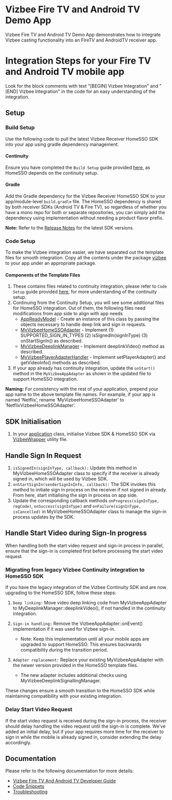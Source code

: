 # Vizbee Fire TV and Android TV Demo App
Vizbee Fire TV and Android TV Demo App demonstrates how to integrate Vizbee casting functionality into an FireTV and AndroidTV receiver app.

# Integration Steps for your Fire TV and Android TV mobile app
Look for the block comments with text "[BEGIN] Vizbee Integration" and "[END] Vizbee Integration" in the code for an easy understanding of the integration.

## Setup
### Build Setup
Use the following code to pull the latest Vizbee Receiver HomeSSO SDK into your app using gradle dependency management.

#### Continuity
Ensure you have completed the `Build Setup` guide provided [here](https://github.com/ClaspTV/vizbee-ftv-atv-demo-app/blob/develop/README.md#build-setup), as HomeSSO depends on the continuity setup.

#### Gradle
Add the Gradle dependency for the Vizbee Receiver HomeSSO SDK to your app/module-level `build.gradle` file. The HomeSSO dependency is shared by both receiver SDKs (Android TV & Fire TV), so regardless of whether you have a mono repo for both or separate repositories, you can simply add the dependency using implementation without needing a product flavor prefix.

**Note:** Refer to the [Release Notes](https://console.vizbee.tv/app/vzb6102589938/develop/releases/android-releases) for the latest SDK versions.

### Code Setup
To make the Vizbee integration easier, we have separated out the template files for smooth integration. Copy all the contents under the package [vizbee](app/src/main/java/tv/vizbee/screendemo/vizbee) to your app under an appropriate package. 

#### Components of the Template Files
1. These contains files related to continuity integration, please refer to `Code Setup` guide provided [here](https://github.com/ClaspTV/vizbee-ftv-atv-demo-app/blob/develop/README.md#code-setup), for more understanding of the continuity setup.
2. Continuing from the Continuity Setup, you will see some additional files for HomeSSO integration. Out of them, the following files need modifications from app side to align with app needs
    * [AppReadyModel](app/src/main/java/tv/vizbee/screendemo/vizbee/applifecycle/AppReadyModel.kt) - Create an instance of this class by passing the objects necessary to handle deep link and sign in requests.
    * [MyVizbeeHomeSSOAdapter](app/src/main/java/tv/vizbee/screendemo/vizbee/homesso/MyVizbeeHomeSSOAdapter.kt) - Implement (1) SUPPORTED_SIGN_IN_TYPES (2) isSignedIn(signInType) (3) onStartSignIn() as described.
    * [MyVizbeeDeeplinkManager](app/src/main/java/tv/vizbee/screendemo/vizbee/video/deeplink/MyVizbeeDeeplinkManager.kt) - Implement deeplinkVideo() method as described.
    * [MyVizbeePlayerAdapterHandler](app/src/main/java/tv/vizbee/screendemo/vizbee/video/playback/MyVizbeePlayerAdapterHandler.kt) - Implement setPlayerAdapter() and getVideoInfo() methods as described.
3. If your app already has continuity integration, update the `onStart()` method in the `MyVizbeeAppAdapter` as shown in the updated file to support HomeSSO integration.

**Naming:** For consistency with the rest of your application, prepend your app name to the above template file names. For example, if your app is named ‘Netflix’, rename ‘MyVizbeeHomeSSOAdapter’ to ‘NetflixVizbeeHomeSSOAdapter’.  

## SDK Initialisation
1. In your [application](app/src/main/java/tv/vizbee/screendemo/VizbeeTVDemoApplication.java) class, initialise Vizbee SDK & HomeSSO SDK via [VizbeeWrapper](app/src/main/java/tv/vizbee/screendemo/vizbee/VizbeeWrapper.kt) utility file.

## Handle Sign In Request
1. `isSignedIn(signInType, callback):` Update this method in MyVizbeeHomeSSOAdapter class to specify if the receiver is already signed in, which will be used by Vizbee SDK.
2. `onStartSignIn(senderSignInInfo, callback):` The SDK invokes this method to initiate sign in process on the receiver if not signed in already. From here, start initialising the sign in process on app side.
3. Update the corresponding callback methods `onProgress(signInType, regCode)`, `onSuccess(signInType)` and `onFailure(signInType, isCancelled)` in MyVizbeeHomeSSOAdapter class to manage the sign-in process updates by the SDK.

## Handle Start Video during Sign-In progress
When handling both the start video request and sign-in process in parallel, ensure that the sign-in is completed first before processing the start video request.

### Migrating from legacy Vizbee Continuity integration to HomeSSO SDK
If you have the legacy integration of the Vizbee Continuity SDK and are now upgrading to the HomeSSO SDK, follow these steps:

1. `Deep linking:` Move video deep linking code from MyVizbeeAppAdapter to MyDeeplinkManager::deeplinkVideo(), if not handled in the continuity integration.
2. `Sign-in handling:` Remove the VizbeeAppAdapter::onEvent() implementation if it was used for Vizbee sign-in.

   * Note: Keep this implementation until all your mobile apps are upgraded to support HomeSSO. This ensures backwards compatibility during the transition period.
3. `Adapter replacement:` Replace your existing MyVizbeeAppAdapter with the newer version provided in the HomeSSO template files.

   * The new adapter includes additional checks using MyVizbeeDeeplinkSignallingManager.
   
These changes ensure a smooth transition to the HomeSSO SDK while maintaining compatibility with your existing integration.

### Delay Start Video Request
If the start video request is received during the sign-in process, the receiver should delay handling the video request until the sign-in is complete. We’ve added an initial delay, but if your app requires more time for the receiver to sign in while the mobile is already signed in, consider extending the delay accordingly.   

## Documentation
Please refer to the following documentation for more details:
* [Vizbee Fire TV And Android TV Developer Guide](https://console.vizbee.tv/app/vzb2000001/develop/guides/firetv-androidtv-snippets)
* [Code Snippets](https://console.vizbee.tv/app/vzb2000001/develop/guides/firetv-androidtv-snippets)
* [Troubleshooting](https://console.vizbee.tv/app/vzb2000001/develop/guides/firetv-androidtv-troubleshooting-snippets)
